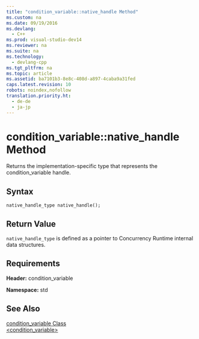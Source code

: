 ```yaml
---
title: "condition_variable::native_handle Method"
ms.custom: na
ms.date: 09/19/2016
ms.devlang: 
  - C++
ms.prod: visual-studio-dev14
ms.reviewer: na
ms.suite: na
ms.technology: 
  - devlang-cpp
ms.tgt_pltfrm: na
ms.topic: article
ms.assetid: ba7101b3-8e8c-408d-a897-4caba9a31fed
caps.latest.revision: 10
robots: noindex,nofollow
translation.priority.ht: 
  - de-de
  - ja-jp
---
```

# condition_variable::native_handle Method
Returns the implementation-specific type that represents the condition_variable handle.  
  
## Syntax  
  
```  
native_handle_type native_handle();  
```  
  
## Return Value  
 `native_handle_type` is defined as a pointer to Concurrency Runtime internal data structures.  
  
## Requirements  
 **Header:** condition_variable  
  
 **Namespace:** std  
  
## See Also  
 [condition_variable Class](../vs140/condition_variable-Class.md)   
 [<condition_variable>](../vs140/-condition_variable-.md)